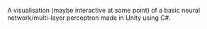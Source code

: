 A visualisation (maybe interactive at some point) of a basic neural network/multi-layer perceptron made in Unity using C#.
